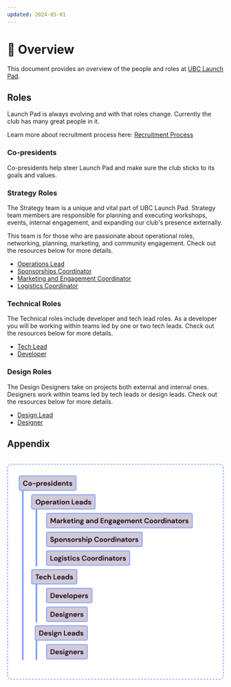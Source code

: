 ```yaml
---
updated: 2024-05-01
---
```


# 📍 Overview

This document provides an overview of the people and roles at [UBC Launch Pad](https://ubclaunchpad.com).

## Roles

Launch Pad is always evolving and with that roles change. Currently the club has many great people in it.

Learn more about recruitment process here: [Recruitment Process](./recruitment-process.md)

### Co-presidents

Co-presidents help steer Launch Pad and make sure the club sticks to its goals and values.

### Strategy Roles

The Strategy team is a unique and vital part of UBC Launch Pad. Strategy team members are responsible for planning and executing workshops, events, internal engagement, and expanding our club's presence externally.

This team is for those who are passionate about operational roles, networking, planning, marketing, and community engagement. Check out the resources below for more details.

- [Operations Lead](./operations-lead.md)
- [Sponsorships Coordinator](./sponsorships-coordinator.md)
- [Marketing and Engagement Coordinator](./engagement-coordinator)
- [Logistics Coordinator](./logistics-coordinator)

### Technical Roles

The Technical roles include developer and tech lead roles. As a developer you will be working within teams led by one or two tech leads. Check out the resources below for more details.

- [Tech Lead](./tech-lead.md)
- [Developer](./developer.md)

### Design Roles

The Design Designers take on projects both external and internal ones. Designers work within teams led by tech leads or design leads. Check out the resources below for more details.

- [Design Lead](./design-lead.md)
- [Designer](./designer.md)

## Appendix

<br>

<div style="text-align:center">
    <img src="../img/hierarchy.png" alt="Hierarchy" />
</div>
